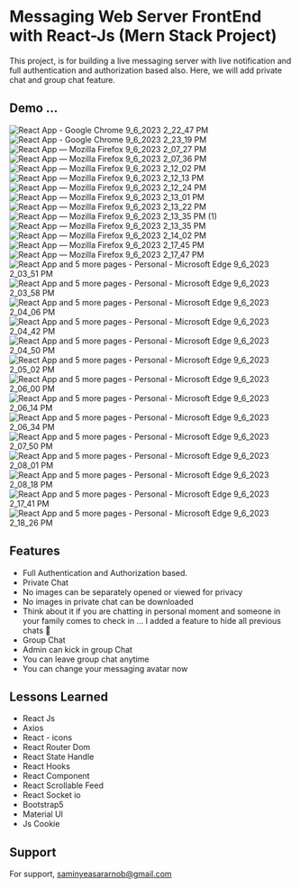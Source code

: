 
# Messaging Web Server FrontEnd with React-Js (Mern Stack Project)

This project, is for building a live messaging server with live notification and full authentication and authorization based also.
Here, we will add private chat and group chat feature.

## Demo ...
![React App - Google Chrome 9_6_2023 2_22_47 PM](https://github.com/SaminKirigaya/Chat_WebApp_FrontEnd_REACT_JS/assets/104618775/5653bdb4-c86a-4237-b583-05672307f411)
![React App - Google Chrome 9_6_2023 2_23_19 PM](https://github.com/SaminKirigaya/Chat_WebApp_FrontEnd_REACT_JS/assets/104618775/76acd4f2-0410-4504-88b0-5deba8ac756a)
![React App — Mozilla Firefox 9_6_2023 2_07_27 PM](https://github.com/SaminKirigaya/Chat_WebApp_FrontEnd_REACT_JS/assets/104618775/560486e5-f775-4065-a9f9-c14299564d41)
![React App — Mozilla Firefox 9_6_2023 2_07_36 PM](https://github.com/SaminKirigaya/Chat_WebApp_FrontEnd_REACT_JS/assets/104618775/874bb294-666c-4333-9396-ba6df1895f27)
![React App — Mozilla Firefox 9_6_2023 2_12_02 PM](https://github.com/SaminKirigaya/Chat_WebApp_FrontEnd_REACT_JS/assets/104618775/da8946d9-bba9-492a-bb2b-359b18cd1398)
![React App — Mozilla Firefox 9_6_2023 2_12_13 PM](https://github.com/SaminKirigaya/Chat_WebApp_FrontEnd_REACT_JS/assets/104618775/6d109db0-9b7d-403e-99a6-8d0958065401)
![React App — Mozilla Firefox 9_6_2023 2_12_24 PM](https://github.com/SaminKirigaya/Chat_WebApp_FrontEnd_REACT_JS/assets/104618775/62e87c17-5703-4698-bcc0-dc0682b4b2b4)
![React App — Mozilla Firefox 9_6_2023 2_13_01 PM](https://github.com/SaminKirigaya/Chat_WebApp_FrontEnd_REACT_JS/assets/104618775/05314825-d39e-4994-ab4a-65c9877767fd)
![React App — Mozilla Firefox 9_6_2023 2_13_22 PM](https://github.com/SaminKirigaya/Chat_WebApp_FrontEnd_REACT_JS/assets/104618775/8b6486aa-6a1e-47b5-ad71-53d82d9fce74)
![React App — Mozilla Firefox 9_6_2023 2_13_35 PM (1)](https://github.com/SaminKirigaya/Chat_WebApp_FrontEnd_REACT_JS/assets/104618775/a96462de-7190-44de-8ac3-6f1adfbb0c53)
![React App — Mozilla Firefox 9_6_2023 2_13_35 PM](https://github.com/SaminKirigaya/Chat_WebApp_FrontEnd_REACT_JS/assets/104618775/869b9538-3caa-4808-adea-bf3e8ab20f26)
![React App — Mozilla Firefox 9_6_2023 2_14_02 PM](https://github.com/SaminKirigaya/Chat_WebApp_FrontEnd_REACT_JS/assets/104618775/aa758553-fc95-495d-b2dd-96e61d00f5e7)
![React App — Mozilla Firefox 9_6_2023 2_17_45 PM](https://github.com/SaminKirigaya/Chat_WebApp_FrontEnd_REACT_JS/assets/104618775/bcf92749-0b74-4bf5-b94e-512d4dfaf026)
![React App — Mozilla Firefox 9_6_2023 2_17_47 PM](https://github.com/SaminKirigaya/Chat_WebApp_FrontEnd_REACT_JS/assets/104618775/e0195e57-a3ff-4435-86d1-7733e99abbb4)
![React App and 5 more pages - Personal - Microsoft​ Edge 9_6_2023 2_03_51 PM](https://github.com/SaminKirigaya/Chat_WebApp_FrontEnd_REACT_JS/assets/104618775/26fc82ce-b522-4748-b2bb-b28e821352d1)
![React App and 5 more pages - Personal - Microsoft​ Edge 9_6_2023 2_03_58 PM](https://github.com/SaminKirigaya/Chat_WebApp_FrontEnd_REACT_JS/assets/104618775/b5c2f83a-ac4d-4a6c-b30a-144a4e9dc401)
![React App and 5 more pages - Personal - Microsoft​ Edge 9_6_2023 2_04_06 PM](https://github.com/SaminKirigaya/Chat_WebApp_FrontEnd_REACT_JS/assets/104618775/715cb2b5-1a45-487f-91bf-66c4e9da7f40)
![React App and 5 more pages - Personal - Microsoft​ Edge 9_6_2023 2_04_42 PM](https://github.com/SaminKirigaya/Chat_WebApp_FrontEnd_REACT_JS/assets/104618775/66834e10-0cc9-4c18-8e4d-6f5e25ff28a3)
![React App and 5 more pages - Personal - Microsoft​ Edge 9_6_2023 2_04_50 PM](https://github.com/SaminKirigaya/Chat_WebApp_FrontEnd_REACT_JS/assets/104618775/42d9d735-8f46-4f16-ab89-954ad3b70c25)
![React App and 5 more pages - Personal - Microsoft​ Edge 9_6_2023 2_05_02 PM](https://github.com/SaminKirigaya/Chat_WebApp_FrontEnd_REACT_JS/assets/104618775/304ebf17-3c60-4754-8dcc-715cd0cc3911)
![React App and 5 more pages - Personal - Microsoft​ Edge 9_6_2023 2_06_00 PM](https://github.com/SaminKirigaya/Chat_WebApp_FrontEnd_REACT_JS/assets/104618775/5fb17ac5-b6a9-462e-8e6e-1eeefc34a108)
![React App and 5 more pages - Personal - Microsoft​ Edge 9_6_2023 2_06_14 PM](https://github.com/SaminKirigaya/Chat_WebApp_FrontEnd_REACT_JS/assets/104618775/f6d9915c-9c68-42d4-825e-7260c4ebe5f2)
![React App and 5 more pages - Personal - Microsoft​ Edge 9_6_2023 2_06_34 PM](https://github.com/SaminKirigaya/Chat_WebApp_FrontEnd_REACT_JS/assets/104618775/e1f92a64-6181-4ed2-942b-48885452e770)
![React App and 5 more pages - Personal - Microsoft​ Edge 9_6_2023 2_07_50 PM](https://github.com/SaminKirigaya/Chat_WebApp_FrontEnd_REACT_JS/assets/104618775/56153c55-0971-446c-852e-d384e01d16ad)
![React App and 5 more pages - Personal - Microsoft​ Edge 9_6_2023 2_08_01 PM](https://github.com/SaminKirigaya/Chat_WebApp_FrontEnd_REACT_JS/assets/104618775/0eccb5e8-ef17-422d-923c-f48346681e0d)
![React App and 5 more pages - Personal - Microsoft​ Edge 9_6_2023 2_08_18 PM](https://github.com/SaminKirigaya/Chat_WebApp_FrontEnd_REACT_JS/assets/104618775/e4a3f059-89aa-4321-b522-7bcc5f1a11a1)
![React App and 5 more pages - Personal - Microsoft​ Edge 9_6_2023 2_17_41 PM](https://github.com/SaminKirigaya/Chat_WebApp_FrontEnd_REACT_JS/assets/104618775/c0c40094-60ed-41b3-93c3-0752a4c426d2)
![React App and 5 more pages - Personal - Microsoft​ Edge 9_6_2023 2_18_26 PM](https://github.com/SaminKirigaya/Chat_WebApp_FrontEnd_REACT_JS/assets/104618775/fd12f7b3-85ae-4d8d-a65b-7368496d6095)





## Features

- Full Authentication and Authorization based.
- Private Chat
- No images can be separately opened or viewed for privacy
- No images in private chat can be downloaded
- Think about it if you are chatting in personal moment and someone in your family comes to check in ... I added a feature to hide all previous chats 🤣
- Group Chat
- Admin can kick in group Chat
- You can leave group chat anytime 
- You can change your messaging avatar now

## Lessons Learned

- React Js
- Axios
- React - icons
- React Router Dom
- React State Handle
- React Hooks
- React Component
- React Scrollable Feed
- React Socket io
- Bootstrap5 
- Material UI
- Js Cookie

## Support

For support, saminyeasararnob@gmail.com 



